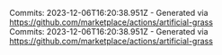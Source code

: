Commits: 2023-12-06T16:20:38.951Z - Generated via https://github.com/marketplace/actions/artificial-grass
<br>
Commits: 2023-12-06T16:20:38.951Z - Generated via https://github.com/marketplace/actions/artificial-grass
<br>
